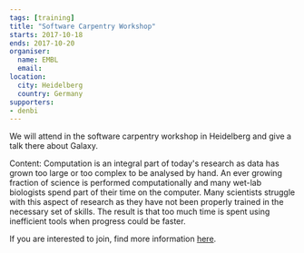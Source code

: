 ```yaml
---
tags: [training]
title: "Software Carpentry Workshop"
starts: 2017-10-18
ends: 2017-10-20
organiser:
  name: EMBL
  email:
location:
  city: Heidelberg
  country: Germany
supporters:
- denbi
---
```


We will attend in the software carpentry workshop in Heidelberg and give a talk there about Galaxy.

Content:
Computation is an integral part of today's research as data has grown too large or too complex to be analysed by hand. An ever growing fraction of science is performed computationally and many wet-lab biologists spend part of their time on the computer. Many scientists struggle with this aspect of research as they have not been properly trained in the necessary set of skills. The result is that too much time is spent using inefficient tools when progress could be faster.

If you are interested to join, find more information [here](https://www.embl.de/training/events/2017/SWC17-01/).
